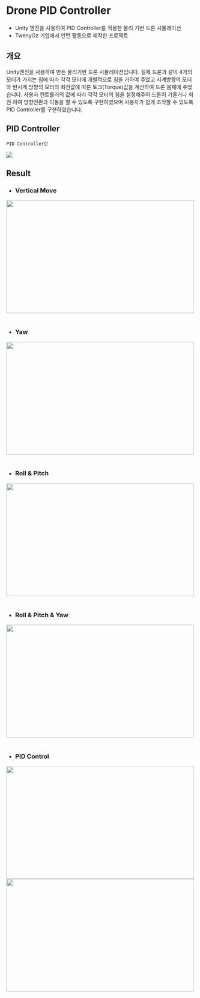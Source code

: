 # Drone PID Controller
- Unity 엔진을 사용하여 PID Controller를 적용한 물리 기반 드론 시뮬레이션
- TwenyOz 기업에서 인턴 활동으로 제작한 프로젝트

## 개요
Unity엔진을 사용하여 만든 물리기반 드론 시뮬레이션입니다. 실제 드론과 같이 4개의 모터가 가지는 힘에 따라 각각 모터에 개별적으로 힘을 가하여 주었고
시계방향의 모터와 반시계 방향의 모터의 회전값에 따른 토크(Torque)값을 계산하여 드론 몸체에 주었습니다. 사용자 컨트롤러의 값에 따라 각각 모터의 힘을 설정해주어
드론이 기울거나 회전 하여 방향전환과 이동을 할 수 있도록 구현하였으며 사용자가 쉽게 조작할 수 있도록 PID Controller를 구현하였습니다.

## PID Controller
~~~
PID Controller란
~~~
<img src ="https://user-images.githubusercontent.com/87575546/231389603-c7b6ca6b-14d7-4a13-9ca9-7a951bdd1573.png">




## Result
- ### Vertical Move
<img src="https://user-images.githubusercontent.com/87575546/231082115-52352da7-aa36-4473-b8bd-cf07cbd13734.gif" width="500" height="300"><br><br>

- ### Yaw
<img src="https://user-images.githubusercontent.com/87575546/231076952-2af77e77-f924-4e32-96a0-75f7a4511c15.gif" width="500" height="300"><br><br>

- ### Roll & Pitch
<img src="https://user-images.githubusercontent.com/87575546/231079434-afcaeb59-98b5-493d-b08f-673a6a887673.gif" width="500" height="300"><br><br>


- ### Roll & Pitch & Yaw
<img src="https://user-images.githubusercontent.com/87575546/231080035-6eecf87e-f055-4558-be6e-d471c1e09319.gif" width="500" height="300"><br><br>


- ### PID Control
<img src="https://user-images.githubusercontent.com/87575546/231077351-8529cf94-702e-40b0-a068-a29734999e14.gif" width="500" height="300">
<img src="https://user-images.githubusercontent.com/87575546/231077385-97b7b65b-acbd-4f4b-b6bf-610cd53ffa3e.gif" width="500" height="300">
